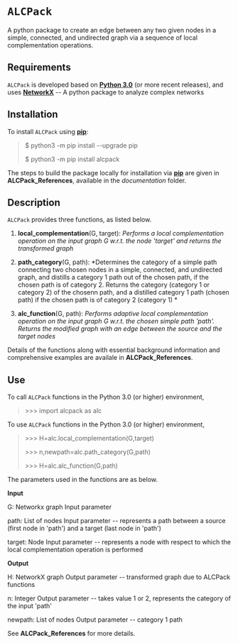 # `ALCPack`

A python package to create an edge between any two given nodes in a simple, connected, and undirected graph via a sequence of local complementation operations.

## Requirements

`ALCPack` is developed based on [**Python 3.0**](https://www.python.org/download/releases/3.0/) (or more recent releases), and uses [**NetworkX**](https://networkx.github.io) -- A python package to analyze complex networks



## Installation

To install `ALCPack` using [**pip**](https://pip.pypa.io/en/stable/):

>
>$ python3 -m pip install --upgrade pip
>
>$ python3 -m pip install alcpack
>


The steps to build the package locally for installation via [**pip**](https://pip.pypa.io/en/stable/) are given in **ALCPack_References**, available in the *documentation* folder. 


## Description 

`ALCPack` provides three functions, as listed below.

1. **local_complementation**(G, target): *Performs a local complementation operation on the input graph G w.r.t. the node 'target' and returns the transformed graph* 

2. **path_category**(G, path): *Determines the category of a simple path connecting two chosen nodes in a simple, connected, and undirected graph, and distills a category 1 path out of the chosen path, if the chosen path is of category 2. Returns the category (category 1 or category 2) of the chosenn path, and a distilled category 1 path (chosen path) if the chosen path is of category 2 (category 1) *  

3. **alc_function**(G, path): *Performs adaptive local complementation operation on the input graph G w.r.t. the chosen simple path 'path'. Returns the modified graph with an edge between the source and the target nodes*  

Details of the functions along with essential background information and comprehensive examples are availale in  **ALCPack_References**. 


## Use

To call `ALCPack` functions in the Python 3.0 (or higher) environment, 

>\>\>\> import alcpack as alc

To use `ALCPack` functions in the Python 3.0 (or higher) environment, 

>
>\>\>\> H=alc.local_complementation(G,target)
>
>\>\>\> n,newpath=alc.path_category(G,path)
>
>\>\>\> H=alc.alc_function(G,path)
>

The parameters used in the functions are as below.

**Input**

G: Networkx graph
   Input parameter
  
path: List of nodes 
      Input parameter -- represents a path between a source (first node in 'path') and a target (last node in 'path')
      
target: Node
        Input parameter -- represents a node with respect to which the local complementation operation is performed
        
**Output**        
   
H: NetworkX graph
   Output parameter -- transformed graph due to ALCPack functions
         
n: Integer
   Output parameter -- takes value 1 or 2, represents the category of the input 'path'
  
newpath: List of nodes 
         Output parameter -- category 1 path 
         
See **ALCPack_References** for more details.          
